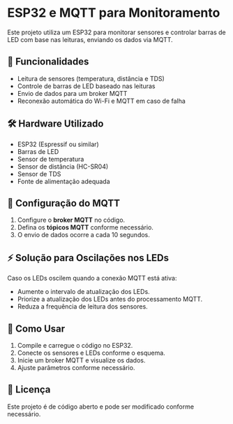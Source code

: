 # ESP32 e MQTT para Monitoramento

Este projeto utiliza um ESP32 para monitorar sensores e controlar barras de LED com base nas leituras, enviando os dados via MQTT.

## 📌 Funcionalidades
- Leitura de sensores (temperatura, distância e TDS)
- Controle de barras de LED baseado nas leituras
- Envio de dados para um broker MQTT
- Reconexão automática do Wi-Fi e MQTT em caso de falha

## 🛠️ Hardware Utilizado
- ESP32 (Espressif ou similar)
- Barras de LED
- Sensor de temperatura
- Sensor de distância (HC-SR04)
- Sensor de TDS
- Fonte de alimentação adequada

## 📡 Configuração do MQTT
1. Configure o **broker MQTT** no código.
2. Defina os **tópicos MQTT** conforme necessário.
3. O envio de dados ocorre a cada 10 segundos.

## ⚡ Solução para Oscilações nos LEDs
Caso os LEDs oscilem quando a conexão MQTT está ativa:
- Aumente o intervalo de atualização dos LEDs.
- Priorize a atualização dos LEDs antes do processamento MQTT.
- Reduza a frequência de leitura dos sensores.

## 🚀 Como Usar
1. Compile e carregue o código no ESP32.
2. Conecte os sensores e LEDs conforme o esquema.
3. Inicie um broker MQTT e visualize os dados.
4. Ajuste parâmetros conforme necessário.

## 📝 Licença
Este projeto é de código aberto e pode ser modificado conforme necessário.

